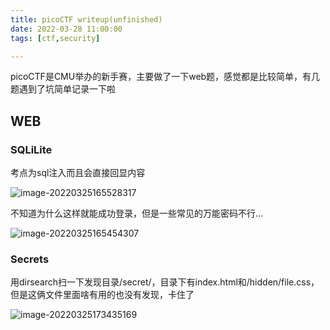 ```yaml
---
title: picoCTF writeup(unfinished)
date: 2022-03-28 11:00:00
tags: [ctf,security]

---
```


picoCTF是CMU举办的新手赛，主要做了一下web题，感觉都是比较简单，有几题遇到了坑简单记录一下啦

## WEB

### SQLiLite

考点为sql注入而且会直接回显内容

![image-20220325165528317](https://ek1ng-typora.oss-cn-hangzhou.aliyuncs.com/img/image-20220325165528317.png)

不知道为什么这样就能成功登录，但是一些常见的万能密码不行...

![image-20220325165454307](https://ek1ng-typora.oss-cn-hangzhou.aliyuncs.com/img/image-20220325165454307.png)

### Secrets

用dirsearch扫一下发现目录/secret/，目录下有index.html和/hidden/file.css，但是这俩文件里面啥有用的也没有发现，卡住了

![image-20220325173435169](https://ek1ng-typora.oss-cn-hangzhou.aliyuncs.com/img/image-20220325173435169.png)

